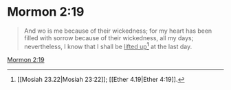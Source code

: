 # Mormon 2:19

> And wo is me because of their wickedness; for my heart has been filled with sorrow because of their wickedness, all my days; nevertheless, I know that I shall be <u>lifted up</u>[^a] at the last day.

[Mormon 2:19](https://www.churchofjesuschrist.org/study/scriptures/bofm/morm/2?lang=eng&id=p19#p19)


[^a]: [[Mosiah 23.22|Mosiah 23:22]]; [[Ether 4.19|Ether 4:19]].  
